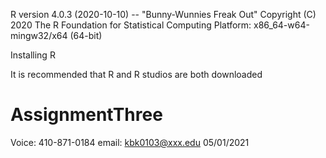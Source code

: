 R version 4.0.3 (2020-10-10) -- "Bunny-Wunnies Freak Out"
Copyright (C) 2020 The R Foundation for Statistical Computing
Platform: x86_64-w64-mingw32/x64 (64-bit)


Installing R

It is recommended that R and R studios are both downloaded
# AssignmentThree

Voice: 410-871-0184
email: kbk0103@xxx.edu
05/01/2021


